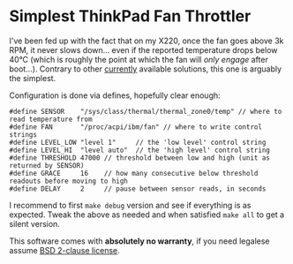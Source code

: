 # Simplest ThinkPad Fan Throttler

I've been fed up with the fact that on my X220, once the fan goes above 3k RPM, it never slows down... even if the reported temperature drops below 40°C (which is roughly the point at which the fan will _only_ _engage_ after boot...). Contrary to other [currently](https://wiki.archlinux.org/index.php/Thinkpad_Fan_Control) available solutions, this one is arguably the simplest.

Configuration is done via defines, hopefully clear enough:

```
#define SENSOR    "/sys/class/thermal/thermal_zone0/temp" // where to read temperature from
#define FAN       "/proc/acpi/ibm/fan" // where to write control strings
#define LEVEL_LOW "level 1"     // the 'low level' control string
#define LEVEL_HI  "level auto"  // the 'high level' control string
#define THRESHOLD 47000 // threshold between low and high (unit as returned by SENSOR)
#define GRACE     16    // how many consecutive below threshold readouts before moving to high
#define DELAY     2     // pause between sensor reads, in seconds
```

I recommend to first ```make debug``` version and see if everything is as expected. Tweak the above as needed and when satisfied ```make all``` to get a silent version.

This software comes with **absolutely no warranty**, if you need legalese assume [BSD 2-clause license](http://opensource.org/licenses/BSD-2-Clause). 
